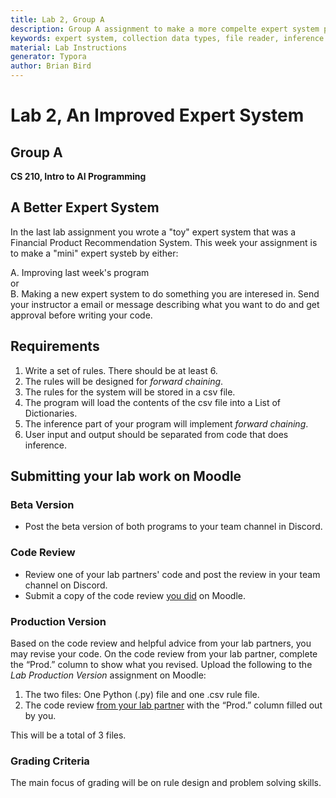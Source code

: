 ```yaml
---
title: Lab 2, Group A
description: Group A assignment to make a more compelte expert system python program
keywords: expert system, collection data types, file reader, inference engine, knowledge base, rules
material: Lab Instructions
generator: Typora
author: Brian Bird
---
```


<h1>Lab 2, An Improved Expert System</h1>

<h2>Group A</h2>

**CS 210, Intro to AI Programming**

## A Better Expert System

In the last lab assignment you wrote a "toy" expert system that was a Financial Product Recommendation System. This week your assignment is to make a "mini" expert systeb by either:

A. Improving last week's program  
    or  
B. Making a new expert system to do something you are interesed in. Send your instructor a email or message describing what you want to do and get approval before writing your code.

## Requirements

1. Write a set of rules. There should be at least 6.
2. The rules will be designed for *forward chaining*. 
3. The rules for the system will be stored in a csv file.
4. The program will load the contents of the csv file into a List of Dictionaries.
5. The inference part of your program will implement *forward chaining*.
6. User input and output should be separated from code that does inference.



## Submitting your lab work on Moodle

### Beta Version

- Post the beta version of both programs to your team channel in Discord.

### Code Review

- Review one of your lab partners' code and post the review in your team channel on Discord.
- Submit a copy of the code review <u>you did</u> on Moodle.

### Production Version

 Based on the code review and helpful advice from your lab partners, you may revise your code. On the code review from your lab partner, complete the “Prod.” column to show what you revised. Upload the following to the *Lab Production Version* assignment on Moodle:

1. The two files: One Python (.py) file and one .csv rule file.
3. The code review <u>from your lab partner</u> with the “Prod.” column filled out by you.

This will be a total of 3 files.

### Grading Criteria

The main focus of grading will be on rule design and problem solving skills.

